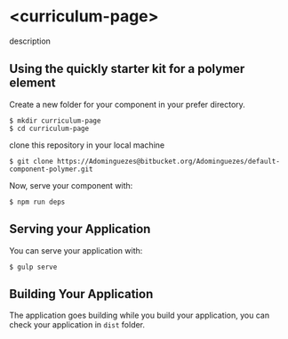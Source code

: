 # \<curriculum-page\>

description

## Using the quickly starter kit for a polymer element

Create a new folder for your component in your prefer directory.

    $ mkdir curriculum-page
    $ cd curriculum-page

clone this repository in your local machine

    $ git clone https://Adominguezes@bitbucket.org/Adominguezes/default-component-polymer.git

Now, serve your component with:

    $ npm run deps

## Serving your Application

You can serve your application with:

    $ gulp serve

## Building Your Application

The application goes building while you build your application, you can check your application in `dist` folder.